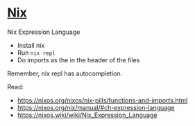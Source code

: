 # [Nix](https://github.com/NixOS/nix)

Nix Expression Language

- Install nix
- Run `nix repl`
- Do imports as the in the header of the files

Remember, nix repl has autocompletion.

Read:
- https://nixos.org/nixos/nix-pills/functions-and-imports.html
- https://nixos.org/nix/manual/#ch-expression-language
- https://nixos.wiki/wiki/Nix_Expression_Language
